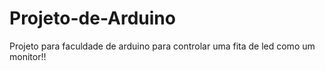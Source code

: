 # Projeto-de-Arduino
Projeto para faculdade de arduino para controlar uma fita de led como um monitor!! 
